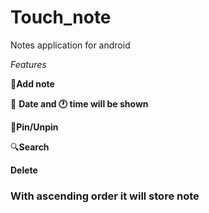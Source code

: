 # Touch_note
Notes application for android


_Features_

:page_facing_up:**Add note**
 
 :date: **Date and :clock1: time will be shown**
 
 :pushpin:**Pin/Unpin**
 
 :mag:**Search**

 **Delete**
 
### With ascending order it will store note
